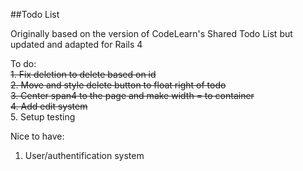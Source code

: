 ##Todo List

Originally based on the version of CodeLearn's Shared Todo List but updated and adapted for Rails 4

To do:  
~~1. Fix deletion to delete based on id~~  
~~2. Move and style delete button to float right of todo~~  
~~3. Center span4 to the page and make width = to container~~  
~~4. Add edit system~~  
5. Setup testing  

Nice to have:  
1. User/authentification system  